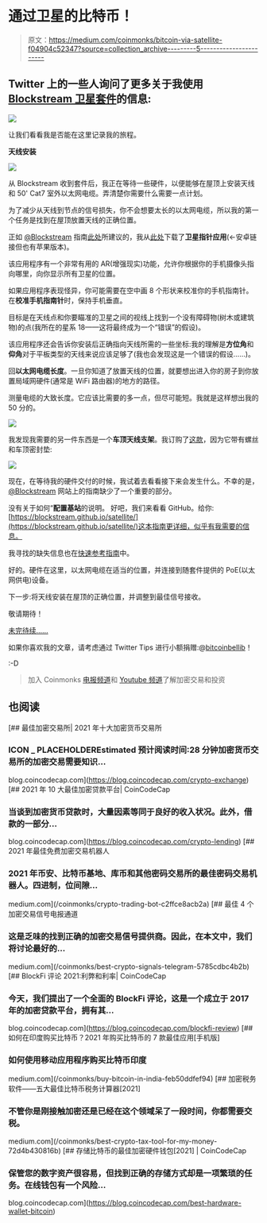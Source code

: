# 通过卫星的比特币！

> 原文：<https://medium.com/coinmonks/bitcoin-via-satellite-f04904c52347?source=collection_archive---------5----------------------->

## Twitter 上的一些人询问了更多关于我使用 [Blockstream 卫星套件](https://store.blockstream.com/product/blockstream-satellite-base-station/)的信息:

![](img/51b98599df5dd65e0546c608bf2c509e.png)

让我们看看我是否能在这里记录我的旅程。

**天线安装**

![](img/edce10a0af48ad051fb4d683bf115317.png)

从 Blockstream 收到套件后，我正在等待一些硬件，以便能够在屋顶上安装天线和 50' Cat7 室外以太网电缆。弄清楚你需要什么需要一点计划。

为了减少从天线到节点的信号损失，你不会想要太长的以太网电缆，所以我的第一个任务是找到在屋顶放置天线的正确位置。

正如 [@Blockstream](http://twitter.com/Blockstream) 指南[此处](https://help.blockstream.com/hc/en-us/articles/900001613686)所建议的，我从[此处](https://play.google.com/store/apps/details?id=com.tda.satpointer&hl=en_US&gl=US)下载了**卫星指针应用**(←安卓链接但也有苹果版本)。

该应用程序有一个非常有用的 AR(增强现实)功能，允许你根据你的手机摄像头指向哪里，向你显示所有卫星的位置。

如果应用程序表现怪异，你可能需要在空中画 8 个形状来校准你的手机指南针。在**校准手机指南针**时，保持手机垂直。

目标是在天线点和你要瞄准的卫星之间的视线上找到一个没有障碍物(树木或建筑物)的点(我所在的星系 18——这将最终成为一个“错误”的假设)。

该应用程序还会告诉你安装后正确指向天线所需的一些坐标:我的理解是**方位角**和**仰角**对于平板类型的天线来说应该足够了(我也会发现这是一个错误的假设……)。

回**以太网电缆长度**。一旦你知道了放置天线的位置，就要想出进入你的房子到你放置局域网硬件(通常是 WiFi 路由器)的地方的路径。

测量电缆的大致长度。它应该比需要的多一点，但尽可能短。我就是这样想出我的 50 分的。

![](img/49add43cd8cb3d5074104005b561dc09.png)

我发现我需要的另一件东西是一个**车顶天线支架**。我订购了[这款](http://amazon.com/gp/product/B002GBWLMQ/ref=ppx_yo_dt_b_asin_title_o07_s00?ie=UTF8&psc=1)，因为它带有螺丝和车顶密封垫:

![](img/b19390acca7f00dc032dc04782159752.png)

现在，在等待我的硬件交付的时候，我试着去看看接下来会发生什么。不幸的是， [@Blockstream](http://twitter.com/Blockstream) 网站上的指南缺少了一个重要的部分。

没有关于如何“**配置基站**的说明。
好吧，我们来看看 GitHub。给你:[https://blockstream.github.io/satellite/](https://blockstream.github.io/satellite/)这本指南更详细，似乎有我需要的信息。

我寻找的缺失信息也在[快速参考指南](https://blockstream.github.io/satellite/doc/quick-reference.html#receiver-specific-configuration-steps)中。

好的。硬件在这里，以太网电缆在适当的位置，并连接到随套件提供的 PoE(以太网供电)设备。

下一步:将天线安装在屋顶的正确位置，并调整到最佳信号接收。

敬请期待！

[未完待续……](/@BitcoinBellyB/bitcoin-via-satellite-episode-2-e56a345b0003)

如果你喜欢我的文章，请考虑通过 Twitter Tips 进行小额捐赠:@[bitcoinbellib](https://twitter.com/BitcoinBellyB)！

:-D

> 加入 Coinmonks [电报频道](https://t.me/coincodecap)和 [Youtube 频道](https://www.youtube.com/c/coinmonks/videos)了解加密交易和投资

## 也阅读

[](https://blog.coincodecap.com/crypto-exchange) [## 最佳加密交易所| 2021 年十大加密货币交易所

### ICON _ PLACEHOLDEREstimated 预计阅读时间:28 分钟加密货币交易所的加密交易需要知识…

blog.coincodecap.com](https://blog.coincodecap.com/crypto-exchange) [](https://blog.coincodecap.com/crypto-lending) [## 2021 年 10 大最佳加密贷款平台| CoinCodeCap

### 当谈到加密货币贷款时，大量因素等同于良好的收入状况。此外，借款的一部分…

blog.coincodecap.com](https://blog.coincodecap.com/crypto-lending) [](/coinmonks/crypto-trading-bot-c2ffce8acb2a) [## 2021 年最佳免费加密交易机器人

### 2021 年币安、比特币基地、库币和其他密码交易所的最佳密码交易机器人。四进制，位间隙…

medium.com](/coinmonks/crypto-trading-bot-c2ffce8acb2a) [](/coinmonks/best-crypto-signals-telegram-5785cdbc4b2b) [## 最佳 4 个加密交易信号电报通道

### 这是乏味的找到正确的加密交易信号提供商。因此，在本文中，我们将讨论最好的…

medium.com](/coinmonks/best-crypto-signals-telegram-5785cdbc4b2b) [](https://blog.coincodecap.com/blockfi-review) [## BlockFi 评论 2021:利弊和利率| CoinCodeCap

### 今天，我们提出了一个全面的 BlockFi 评论，这是一个成立于 2017 年的加密贷款平台，拥有其…

blog.coincodecap.com](https://blog.coincodecap.com/blockfi-review) [](/coinmonks/buy-bitcoin-in-india-feb50ddfef94) [## 如何在印度购买比特币？2021 年购买比特币的 7 款最佳应用[手机版]

### 如何使用移动应用程序购买比特币印度

medium.com](/coinmonks/buy-bitcoin-in-india-feb50ddfef94) [](/coinmonks/best-crypto-tax-tool-for-my-money-72d4b430816b) [## 加密税务软件——五大最佳比特币税务计算器[2021]

### 不管你是刚接触加密还是已经在这个领域呆了一段时间，你都需要交税。

medium.com](/coinmonks/best-crypto-tax-tool-for-my-money-72d4b430816b) [](https://blog.coincodecap.com/best-hardware-wallet-bitcoin) [## 存储比特币的最佳加密硬件钱包[2021] | CoinCodeCap

### 保管您的数字资产很容易，但找到正确的存储方式却是一项繁琐的任务。在线钱包有一个风险…

blog.coincodecap.com](https://blog.coincodecap.com/best-hardware-wallet-bitcoin)